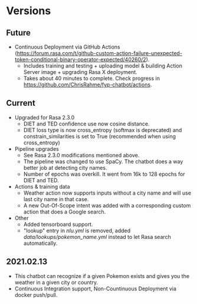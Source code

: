 # Versions

## Future

* Continuous Deployment via GitHub Actions (<https://forum.rasa.com/t/github-custom-action-failure-unexpected-token-conditional-binary-operator-expected/40260/2>).
  * Includes training and testing + uploading model & building Action Server image + upgrading Rasa X deployment.
  * Takes about 40 minutes to complete. Check progress in <https://github.com/ChrisRahme/fyp-chatbot/actions>.

## Current

* Upgraded for Rasa 2.3.0
  * DIET and TED confidence use now cosine distance.
  * DIET loss type is now cross_entropy (softmax is deprecated) and constrain_similarities is set to True (recommended when using cross_entropy)
* Pipeline upgrades
  * See Rasa 2.3.0 modifications mentioned above.
  * The pipeline was changed to use SpaCy. The chatbot does a way better job at detecting city names.
  * Number of epochs was overkill. It went from 16k to 128 epochs for DIET and TED.
* Actions & training data
  * Weather action now supports inputs without a city name and will use last city name in that case.
  * A new Out-Of-Scope intent was added with a corresponding custom action that does a Google search.
* Other
  * Added tensorboard support.
  * "lookup" entry in _nlu.yml_ is removed, added _data/lookups/pokemon_name.yml_ instead to let Rasa search automatically.

## 2021.02.13

* This chatbot can recognize if a given Pokemon exists and gives you the weather in a given city or country.
* Continuous Integration support, Non-Countinuous Deployment via docker push/pull.
